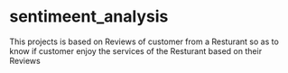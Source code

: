 # sentimeent_analysis
This projects is based on Reviews of customer from a Resturant so as to know if customer enjoy the services of the Resturant based on their Reviews

